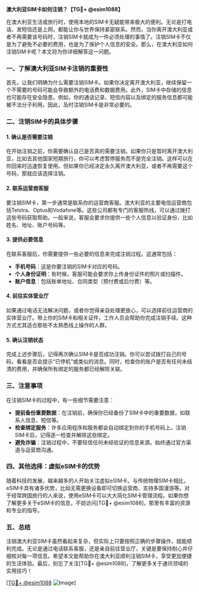 **澳大利亚SIM卡如何注销？【TG💪+ @esim1088】**

在澳大利亚生活或旅行时，使用本地的SIM卡无疑能带来极大的便利。无论是打电话、发短信还是上网，都能让你与世界保持紧密联系。然而，当你离开澳大利亚或者不再需要该号码时，注销SIM卡就成为一件必须处理的事情了。注销SIM卡不仅是为了避免不必要的费用，也是为了保护个人信息的安全。那么，在澳大利亚如何注销SIM卡呢？本文将为你详细解答这一问题。

### 一、了解澳大利亚SIM卡注销的重要性

首先，让我们明确为什么需要注销SIM卡。如果你决定离开澳大利亚，继续保留一个不需要的号码可能会导致额外的电话费和数据费用。此外，SIM卡中存储的信息也可能存在安全隐患。例如，你的通话记录、短信内容以及绑定的服务信息都可能被不法分子利用。因此，及时注销SIM卡是非常必要的。

### 二、注销SIM卡的具体步骤

#### 1. 确认是否需要注销

在开始注销之前，你需要确认自己是否真的需要注销。如果你只是暂时离开澳大利亚，比如去其他国家短期旅行，你可以考虑暂停服务而不是完全注销。这样可以在你回来时迅速恢复使用。但如果你已经决定永久离开澳大利亚，或者不再需要这个号码，那就应该选择注销。

#### 2. 联系运营商客服

要注销SIM卡，第一步通常是联系你的运营商客服。澳大利亚的主要电信运营商包括Telstra、Optus和Vodafone等。这些公司都有专门的客服热线，可以通过拨打这些号码获取帮助。一般来说，客服会要求你提供一些个人信息以验证身份，比如姓名、地址、账户号码等。

#### 3. 提供必要信息

在联系客服后，你需要提供一些必要的信息来完成注销过程。这通常包括：

- **手机号码**：这是你要注销的SIM卡对应的号码。
- **个人身份证明**：有时候，客服可能会要求你上传身份证件的照片或扫描件。
- **账户信息**：包括账单地址、合同类型（预付费或后付费）等。

#### 4. 前往实体营业厅

如果通过电话无法解决问题，或者你觉得亲自处理更放心，可以选择前往运营商的实体营业厅。带上你的SIM卡和相关证件，工作人员会帮助你完成注销手续。这种方式尤其适合那些不太熟悉线上操作的人群。

#### 5. 确认注销状态

完成上述步骤后，记得再次确认SIM卡是否成功注销。你可以尝试拨打自己的号码，看看是否会提示“已停机”或类似的消息。同时，检查你的账户是否有任何未结清的费用，并确保所有绑定的服务都已经解除关联。

### 三、注意事项

在注销SIM卡的过程中，有一些细节需要注意：

- **提前备份重要数据**：在注销前，确保你已经备份了SIM卡中的重要数据，如联系人信息、短信等。
- **检查绑定服务**：许多应用程序和服务都会自动绑定到你的手机号码上。注销SIM卡后，记得逐一检查并解除这些绑定。
- **避免诈骗**：注销过程中，不要轻信任何未经验证的信息来源。始终通过官方渠道与运营商沟通。

### 四、其他选择：虚拟eSIM卡的优势

随着科技的发展，越来越多的人开始关注虚拟eSIM卡。与传统物理SIM卡相比，eSIM卡具有诸多优势，比如无需更换设备即可切换运营商、支持多国漫游等。对于经常跨国旅行的人来说，使用eSIM卡可以大大简化SIM卡管理流程。如果你想了解更多关于eSIM卡的信息，不妨访问[TG💪+ @esim1088]，那里有丰富的资源和专业的指导。

### 五、总结

注销澳大利亚SIM卡虽然看起来复杂，但实际上只要按照正确的步骤操作，就能顺利完成。无论是通过电话联系客服，还是亲自前往营业厅，关键是要保持耐心并仔细核对每一项信息。希望本文能帮助你在澳大利亚顺利注销SIM卡，享受更加便捷的生活体验。最后，别忘了关注[TG💪+ @esim1088]，了解更多关于通讯领域的实用技巧！

[[TG💪+ @esim1088](https://t.me/s/esim1088) ![Image](https://i.postimg.cc/4NQfJmqS/Snipaste-2025-05-13-00-14-12.png)]